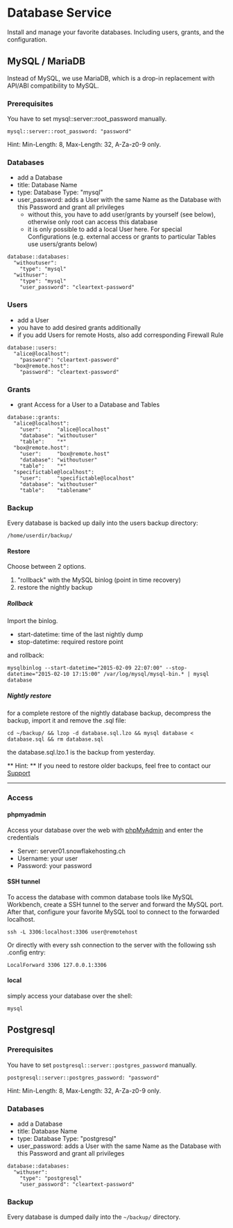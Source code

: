 # Database Service

Install and manage your favorite databases. Including users, grants, and the configuration.


## MySQL / MariaDB

Instead of MySQL, we use MariaDB, which is a drop-in replacement with API/ABI compatibility to MySQL.


### Prerequisites

You have to set mysql::server::root_password manually.

```
mysql::server::root_password: "password"
```

Hint: Min-Length: 8, Max-Length: 32, A-Za-z0-9 only.


### Databases

* add a Database
* title: Database Name
* type: Database Type: "mysql"
* user_password: adds a User with the same Name as the Database with this Password and grant all privileges
    * without this, you have to add user/grants by yourself (see below), otherwise only root can access this database
    * it is only possible to add a local User here. For special Configurations (e.g. external access or grants to particular Tables use users/grants below)

```
database::databases:
  "withoutuser":
    "type": "mysql"
  "withuser":
    "type": "mysql"
    "user_password": "cleartext-password"
```


### Users

* add a User
* you have to add desired grants additionally
* if you add Users for remote Hosts, also add corresponding Firewall Rule

```
database::users:
  "alice@localhost":
    "password": "cleartext-password"
  "box@remote.host":
    "password": "cleartext-password"
```


### Grants

* grant Access for a User to a Database and Tables

```
database::grants:
  "alice@localhost":
    "user":     "alice@localhost"
    "database": "withoutuser"
    "table":    "*"
  "box@remote.host":
    "user":     "box@remote.host"
    "database": "withoutuser"
    "table":    "*"
  "specifictable@localhost":
    "user":     "specifictable@localhost"
    "database": "withoutuser"
    "table":    "tablename"
```


### Backup

Every database is backed up daily into the users backup directory:

``` 
/home/userdir/backup/
```

#### Restore

Choose between 2 options.

1. "rollback" with the MySQL binlog (point in time recovery)
2. restore the nightly backup

##### Rollback

Import the binlog.

* start-datetime: time of the last nightly dump
* stop-datetime: required restore point

and rollback:

```
mysqlbinlog --start-datetime="2015-02-09 22:07:00" --stop-datetime="2015-02-10 17:15:00" /var/log/mysql/mysql-bin.* | mysql database
```

##### Nightly restore

for a complete restore of the nightly database backup, decompress the backup, import it and remove the .sql file:

```
cd ~/backup/ && lzop -d database.sql.lzo && mysql database < database.sql && rm database.sql
```
the database.sql.lzo.1 is the backup from yesterday.

** Hint: ** If you need to restore older backups, feel free to contact our [Support](/support.md)

---

### Access

#### phpmyadmin

Access your database over the web with [phpMyAdmin](https://dbadmin.snowflakehosting.ch) and enter the credentials

* Server: server01.snowflakehosting.ch
* Username: your user
* Password: your password

#### SSH tunnel

To access the database with common database tools like MySQL Workbench, create a SSH tunnel to the server
and forward the MySQL port. After that, configure your favorite MySQL tool to connect to the forwarded localhost.

```
ssh -L 3306:localhost:3306 user@remotehost
```

Or directly with every ssh connection to the server with the following ssh .config entry:

```
LocalForward 3306 127.0.0.1:3306
```

#### local

simply access your database over the shell:

```
mysql
```

## Postgresql


### Prerequisites

You have to set `postgresql::server::postgres_password` manually.

```
postgresql::server::postgres_password: "password"
```

Hint: Min-Length: 8, Max-Length: 32, A-Za-z0-9 only.


### Databases

* add a Database
* title: Database Name
* type: Database Type: "postgresql"
* user_password: adds a User with the same Name as the Database with this Password and grant all privileges

```
database::databases:
  "withuser":
    "type": "postgresql"
    "user_password": "cleartext-password"
```

### Backup

Every database is dumped daily into the `~/backup/` directory.

